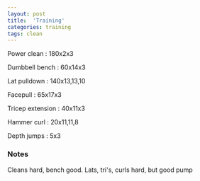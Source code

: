 ```yaml
---
layout: post
title:  'Training'
categories: training
tags: clean
---
```


Power clean  :  180x2x3

Dumbbell bench  :  60x14x3

Lat pulldown  :  140x13,13,10

Facepull  : 65x17x3

Tricep extension  :  40x11x3

Hammer curl  :  20x11,11,8

Depth jumps  :  5x3

### Notes

Cleans hard, bench good. Lats, tri's, curls hard, but good pump
